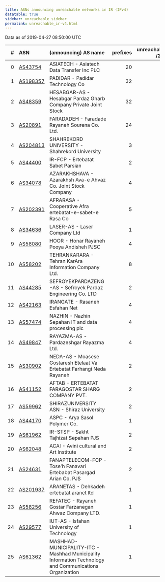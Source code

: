 ```yaml
---
title: ASNs announcing unreachable networks in IR (IPv4)
datatable: true
sidebar: unreachable_sidebar
permalink: unreachable_ir-v4.html
---
```


Data as of 2019-04-27 08:50:00 UTC


<div class="datatable-begin"></div>

|   # | ASN                                      | (announcing) AS name                                                                                   |   prefixes |   unreachable /24s |
|----:|:-----------------------------------------|:-------------------------------------------------------------------------------------------------------|-----------:|-------------------:|
|   0 | [AS43754](unreachable_AS43754-v4.html)   | ASIATECH - Asiatech Data Transfer Inc PLC                                                              |         20 |                 80 |
|   1 | [AS198357](unreachable_AS198357-v4.html) | PADIDAR - Padidar Technology Co                                                                        |         32 |                 32 |
|   2 | [AS48359](unreachable_AS48359-v4.html)   | HESABGAR-AS - Hesabgar Pardaz Gharb Company Private Joint Stock                                        |         32 |                 32 |
|   3 | [AS20891](unreachable_AS20891-v4.html)   | FARADADEH - Faradade Rayaneh Sourena Co. Ltd.                                                          |         24 |                 24 |
|   4 | [AS204813](unreachable_AS204813-v4.html) | SHAHREKORD UNIVERSITY - Shahrekord University                                                          |          3 |                 12 |
|   5 | [AS44400](unreachable_AS44400-v4.html)   | IR-FCP - Ertebatat Sabet Parsian                                                                       |          2 |                 12 |
|   6 | [AS34078](unreachable_AS34078-v4.html)   | AZARAKHSHAVA - Azarakhsh Ava-e Ahvaz Co. Joint Stock Company                                           |          4 |                 12 |
|   7 | [AS202391](unreachable_AS202391-v4.html) | AFRARASA - Cooperative Afra ertebatat-e-sabet-e Rasa Co                                                |          5 |                 11 |
|   8 | [AS34636](unreachable_AS34636-v4.html)   | LASER-AS - Laser Company Ltd                                                                           |          1 |                  8 |
|   9 | [AS58080](unreachable_AS58080-v4.html)   | HOOR - Honar Rayaneh Pooya Andisheh PJSC                                                               |          4 |                  8 |
|  10 | [AS58202](unreachable_AS58202-v4.html)   | TEHRANKARARA - Tehran KarAra Information Company Ltd.                                                  |          8 |                  8 |
|  11 | [AS44285](unreachable_AS44285-v4.html)   | SEFROYEKPARDAZENG-AS - Sefroyek Pardaz Engineering Co. LTD                                             |          2 |                  8 |
|  12 | [AS42163](unreachable_AS42163-v4.html)   | IRANGATE - Rasaneh Esfahan Net                                                                         |          4 |                  5 |
|  13 | [AS57474](unreachable_AS57474-v4.html)   | NAZHIN - Nazhin Sepahan IT and data processing plc                                                     |          4 |                  4 |
|  14 | [AS49847](unreachable_AS49847-v4.html)   | RAYAZMA-AS - Pardazeshgar Rayazma Ltd.                                                                 |          4 |                  4 |
|  15 | [AS30902](unreachable_AS30902-v4.html)   | NEDA-AS - Moasese Gostaresh Etelaat Va Ertebatat Farhangi Neda Rayaneh                                 |          2 |                  4 |
|  16 | [AS41152](unreachable_AS41152-v4.html)   | AFTAB - ERTEBATAT FARAGOSTAR SHARG COMPANY PVT.                                                        |          2 |                  3 |
|  17 | [AS59962](unreachable_AS59962-v4.html)   | SHIRAZUNIVERSITY ASN - Shiraz University                                                               |          2 |                  2 |
|  18 | [AS44170](unreachable_AS44170-v4.html)   | ASPC - Arya Sasol Polymer Co.                                                                          |          1 |                  2 |
|  19 | [AS61962](unreachable_AS61962-v4.html)   | IR-STSP - Sakht Tajhizat Sepahan PJS                                                                   |          2 |                  2 |
|  20 | [AS62048](unreachable_AS62048-v4.html)   | ACAI - Avini cultural and Art Institute                                                                |          2 |                  2 |
|  21 | [AS24631](unreachable_AS24631-v4.html)   | FANAPTELECOM-FCP - Tose'h Fanavari Ertebabat Pasargad Arian Co. PJS                                    |          2 |                  2 |
|  22 | [AS201937](unreachable_AS201937-v4.html) | ARANETAS - Dehkadeh ertebatat aranet ltd                                                               |          1 |                  1 |
|  23 | [AS58256](unreachable_AS58256-v4.html)   | REFATEC - Rayaneh Gostar Farzanegan Ahwaz Company LTD.                                                 |          1 |                  1 |
|  24 | [AS29577](unreachable_AS29577-v4.html)   | IUT-AS - Isfahan University of Technology                                                              |          1 |                  1 |
|  25 | [AS61362](unreachable_AS61362-v4.html)   | MASHHAD-MUNICIPALITY-ITC - Mashhad Municipality Information Technology and Communications Organization |          1 |                  1 |

<div class="datatable-end"></div>